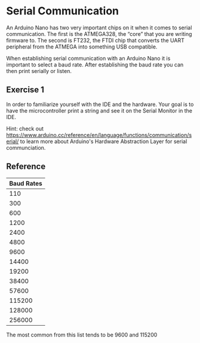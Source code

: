 # Serial Communication #
An Arduino Nano has two very important chips on it when it comes to serial communication. The first is the ATMEGA328, the “core” that you are writing firmware to. The second is FT232, the FTDI chip that converts the UART peripheral from the ATMEGA into something USB compatible.

When establishing serial communication with an Arduino Nano it is important to select a baud rate. After establishing the baud rate you can then print serially or listen. 

## Exercise 1 ##
In order to familiarize yourself with the IDE and the hardware. Your goal is to have the microcontroller print a string and see it on the Serial Monitor in the IDE.

Hint: check out https://www.arduino.cc/reference/en/language/functions/communication/serial/ to learn more about Arduino's Hardware Abstraction Layer for serial communciation.


## Reference ##
| Baud Rates |
|------------|
| 110 |
| 300 |
| 600 |
| 1200 |
| 2400 |
| 4800 |
| 9600 |
| 14400 |
| 19200 |
| 38400 |
| 57600 |
| 115200 |
| 128000 |
| 256000 |

The most common from this list tends to be 9600 and 115200